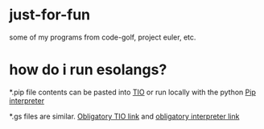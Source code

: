 # just-for-fun
some of my programs from code-golf, project euler, etc.

# how do i run esolangs?
*.pip file contents can be pasted into [TIO](https://tio.run/#pip) or run locally with the python [Pip interpreter](https://github.com/dloscutoff/pip)

*.gs files are similar. [Obligatory TIO link](https://tio.run/#golfscript) and [obligatory interpreter link](http://www.golfscript.com/golfscript/)

